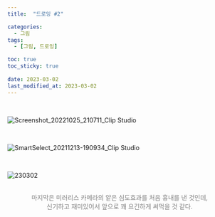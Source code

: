 ```yaml
---
title:  "드로잉 #2"

categories:
  - 그림
tags:
  - [그림, 드로잉]

toc: true
toc_sticky: true
 
date: 2023-03-02
last_modified_at: 2023-03-02
---
```


<br/>

![Screenshot_20221025_210711_Clip Studio](https://user-images.githubusercontent.com/96360829/222079914-508ac459-9993-4891-8faf-2c594d5961e4.jpg)

<br/>

![SmartSelect_20211213-190934_Clip Studio](https://user-images.githubusercontent.com/96360829/222079667-2bb605f8-b68c-400b-8d70-5fc369898bd9.jpg)

<br/>

![230302](https://user-images.githubusercontent.com/96360829/222445849-5b350426-2f09-411a-8173-c9a650c10ee9.png)

<br/>

<div style="color:grey"><center>마지막은 미러리스 카메라의 얕은 심도효과를 처음 흉내를 낸 것인데,<br>신기하고 재미있어서 앞으로 꽤 요긴하게 써먹을 것 같다.</center></div>